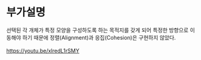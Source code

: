 부가설명
==================
선택된 각 개체가 특정 모양을 구성하도록 하는 목적지를 갖게 되어 특정한 방향으로 이동해야 하기 때문에 정렬(Alignment)과 응집(Cohesion)은 구현하지 않았다.<br><br>
https://youtu.be/xlredL1rSMY
